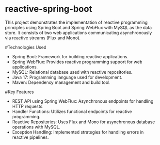 # reactive-spring-boot

This project demonstrates the implementation of reactive programming principles using Spring Boot and Spring WebFlux with MySQL as the data store. It consists of two web applications communicating asynchronously via reactive streams (Flux and Mono).

#Technologies Used
- Spring Boot: Framework for building reactive applications.
- Spring WebFlux: Provides reactive programming support for web applications.
- MySQL: Relational database used with reactive repositories.
- Java 17: Programming language used for development.
- Maven: Dependency management and build tool.


#Key Features
- REST API using Spring WebFlux: Asynchronous endpoints for handling HTTP requests.
- Handler Functions: Utilizes functional endpoints for reactive programming.
- Reactive Repositories: Uses Flux and Mono for asynchronous database operations with MySQL.
- Exception Handling: Implemented strategies for handling errors in reactive pipelines.
